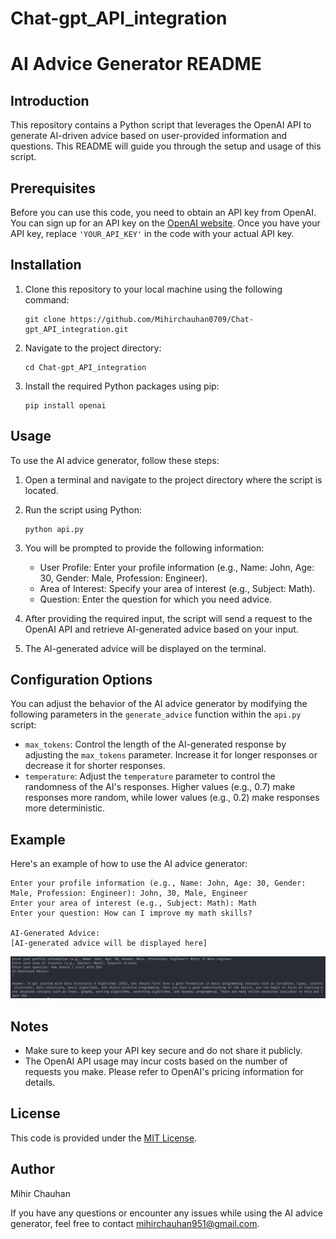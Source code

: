 # Chat-gpt_API_integration

# AI Advice Generator README

## Introduction
This repository contains a Python script that leverages the OpenAI API to generate AI-driven advice based on user-provided information and questions. This README will guide you through the setup and usage of this script.

## Prerequisites
Before you can use this code, you need to obtain an API key from OpenAI. You can sign up for an API key on the [OpenAI website](https://beta.openai.com/signup/). Once you have your API key, replace `'YOUR_API_KEY'` in the code with your actual API key.

## Installation
1. Clone this repository to your local machine using the following command:
   ```
   git clone https://github.com/Mihirchauhan0709/Chat-gpt_API_integration.git
   ```
2. Navigate to the project directory:
   ```
   cd Chat-gpt_API_integration
   ```

3. Install the required Python packages using pip:
   ```
   pip install openai
   ```

## Usage
To use the AI advice generator, follow these steps:

1. Open a terminal and navigate to the project directory where the script is located.

2. Run the script using Python:
   ```
   python api.py
   ```

3. You will be prompted to provide the following information:
   - User Profile: Enter your profile information (e.g., Name: John, Age: 30, Gender: Male, Profession: Engineer).
   - Area of Interest: Specify your area of interest (e.g., Subject: Math).
   - Question: Enter the question for which you need advice.

4. After providing the required input, the script will send a request to the OpenAI API and retrieve AI-generated advice based on your input.

5. The AI-generated advice will be displayed on the terminal.

## Configuration Options
You can adjust the behavior of the AI advice generator by modifying the following parameters in the `generate_advice` function within the `api.py` script:

- `max_tokens`: Control the length of the AI-generated response by adjusting the `max_tokens` parameter. Increase it for longer responses or decrease it for shorter responses.
- `temperature`: Adjust the `temperature` parameter to control the randomness of the AI's responses. Higher values (e.g., 0.7) make responses more random, while lower values (e.g., 0.2) make responses more deterministic.

## Example
Here's an example of how to use the AI advice generator:

```
Enter your profile information (e.g., Name: John, Age: 30, Gender: Male, Profession: Engineer): John, 30, Male, Engineer
Enter your area of interest (e.g., Subject: Math): Math
Enter your question: How can I improve my math skills?

AI-Generated Advice:
[AI-generated advice will be displayed here]
```
![Example Output](https://github.com/Mihirchauhan0709/Chat-gpt_API_integration/blob/main/Screenshot%202023-10-02%20175746.png)


## Notes
- Make sure to keep your API key secure and do not share it publicly.
- The OpenAI API usage may incur costs based on the number of requests you make. Please refer to OpenAI's pricing information for details.

## License
This code is provided under the [MIT License](LICENSE).

## Author
Mihir Chauhan

If you have any questions or encounter any issues while using the AI advice generator, feel free to contact mihirchauhan951@gmail.com.
